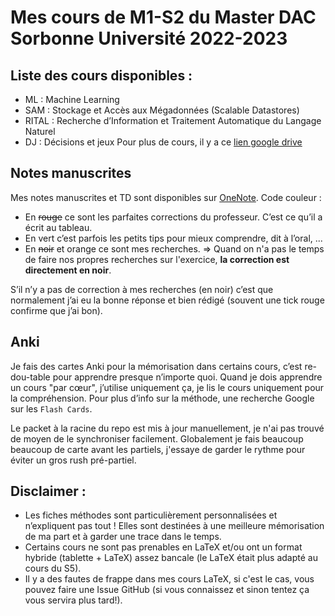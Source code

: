 # Mes cours de M1-S2 du Master DAC Sorbonne Université 2022-2023

## Liste des cours disponibles :
* ML : Machine Learning
* SAM : Stockage et Accès aux Mégadonnées (Scalable Datastores)
* RITAL : Recherche d’Information et Traitement Automatique du Langage Naturel
* DJ : Décisions et jeux
Pour plus de cours, il y a ce [lien google drive](https://drive.google.com/drive/folders/1g7cq-u_X6-kglTt23AGK8-1U69PVNY8L?usp=sharing)

## Notes manuscrites
Mes notes manuscrites et TD sont disponibles sur [OneNote](https://1drv.ms/o/s!BOqn6pm6cqW2gcYnkuJlL5h9pPtekg).
Code couleur :
- En ~~rouge~~ ce sont les parfaites corrections du professeur. C’est ce qu’il a écrit au tableau. 
- En vert c’est parfois les petits tips pour mieux comprendre, dit à l’oral, ...
- En ~~noir~~ et orange ce sont mes recherches.
=> Quand on n'a pas le temps de faire nos propres recherches sur l'exercice, **la correction est directement en noir**.

S’il n’y a pas de correction à mes recherches (en noir) c’est que normalement j’ai eu la bonne réponse et bien rédigé (souvent une tick rouge confirme que j’ai bon).

## Anki
Je fais des cartes Anki pour la mémorisation dans certains cours, c’est re-dou-table pour apprendre presque n’importe quoi. Quand je dois apprendre un cours "par cœur", j’utilise uniquement ça, je lis le cours uniquement pour la compréhension. Pour plus d’info sur la méthode, une recherche Google sur les `Flash Cards`.

Le packet à la racine du repo est mis à jour manuellement, je n'ai pas trouvé de moyen de le synchroniser facilement.
Globalement je fais beaucoup beaucoup de carte avant les partiels, j'essaye de garder le rythme pour éviter un gros rush pré-partiel.

## Disclaimer :
- Les fiches méthodes sont particulièrement personnalisées et n’expliquent pas tout ! Elles sont destinées à une meilleure mémorisation de ma part et à garder une trace dans le temps.
- Certains cours ne sont pas prenables en LaTeX et/ou ont un format hybride (tablette + LaTeX) assez bancale (le LaTeX était plus adapté au cours du S5).
- Il y a des fautes de frappe dans mes cours LaTeX, si c'est le cas, vous pouvez faire une Issue GitHub (si vous connaissez et sinon tentez ça vous servira plus tard!).
